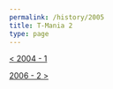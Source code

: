 ```yaml
---
permalink: /history/2005
title: T-Mania 2
type: page
---
```


[< 2004 - 1](/history/2004)

[2006 - 2 >](/history/2006)

<!-- ![2007]( {{ '/assets/images/2007-plakat.jpg' | relative_url }} ) -->

